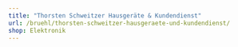 ```yaml
---
title: "Thorsten Schweitzer Hausgeräte & Kundendienst"
url: /bruehl/thorsten-schweitzer-hausgeraete-und-kundendienst/
shop: Elektronik
---
```

